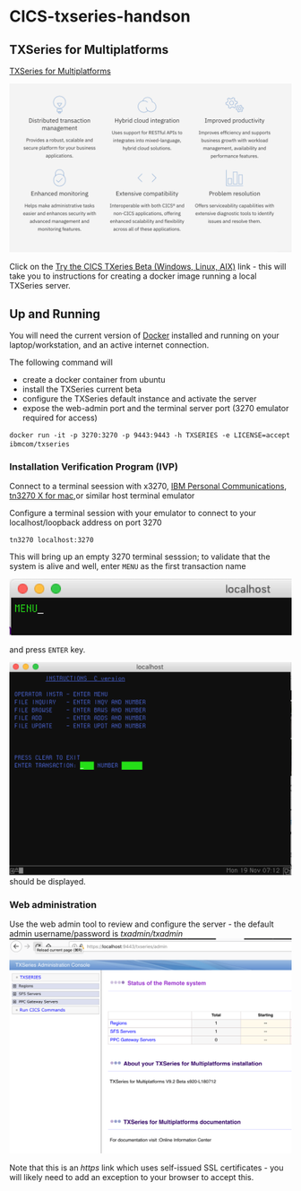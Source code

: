 # CICS-txseries-handson


## TXSeries for Multiplatforms

[TXSeries for Multiplatforms](https://www.ibm.com/uk-en/marketplace/txseries-for-multiplatforms)

![overview](/imgs/cicstx-overview.png)

Click on the [Try the CICS TXeries Beta (Windows, Linux, AIX)](https://hub.docker.com/r/ibmcom/txseries/) link - this will take you to instructions for creating a docker image running a local TXSeries server.

## Up and Running

You will need the current version of [Docker](https://www.docker.com/get-started) installed and running on your laptop/workstation, and an active internet connection.

The following command will 
+ create a docker container from ubuntu
+ install the TXSeries current beta 
+ configure the TXSeries default instance and activate the server
+ expose the web-admin port and the terminal server port (3270 emulator required for access)

```
docker run -it -p 3270:3270 -p 9443:9443 -h TXSERIES -e LICENSE=accept ibmcom/txseries
```
### Installation Verification Program (IVP)
Connect to a terminal seession with x3270, [IBM Personal Communications](https://www.ibm.com/uk-en/marketplace/personal-communications), [tn3270 X for mac](https://www.brown.edu/cis/tn3270/index.html#latest),or similar host terminal emulator

Configure a terminal session with your emulator to connect to your localhost/loopback address on port 3270
```
tn3270 localhost:3270
```
This will bring up an empty 3270 terminal sesssion; to validate that the system is alive and well, enter `MENU` as the first transaction name

![Initial screen](/imgs/cicstx-initial-screen.png)

and press `ENTER` key.

![Installation verification - MENU](/imgs/cicstx-ivp-menu.png)
<br>
should be displayed.

### Web administration

Use the web admin tool to review and configure the server - the default admin username/password is *_txadmin/txadmin_*
<br>
![tx admin](/imgs/cicstx-web-admin.png)

Note that this is an *https* link which uses self-issued SSL certificates - you will likely need to add an exception to your browser to accept this.


